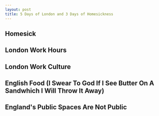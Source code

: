 ```yaml
---
layout: post
title: 5 Days of London and 3 Days of Homesickness
---
```


## Homesick

## London Work Hours

## London Work Culture

## English Food (I Swear To God If I See Butter On A Sandwhich I Will Throw It Away)

## England's Public Spaces Are Not Public